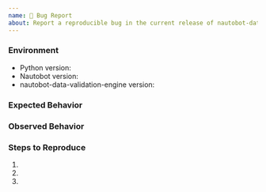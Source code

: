 ```yaml
---
name: 🐛 Bug Report
about: Report a reproducible bug in the current release of nautobot-data-validation-engine
---
```


### Environment
* Python version:  <!-- Example: 3.11.4 -->
* Nautobot version:  <!-- Example: 2.0.0 -->
* nautobot-data-validation-engine version:  <!-- Example: 1.0.0 -->

<!-- What did you expect to happen? -->
### Expected Behavior


<!-- What happened instead? -->
### Observed Behavior

<!--
    Describe in detail the exact steps that someone else can take to reproduce
    this bug using the current release.
-->
### Steps to Reproduce
1.
2.
3.
